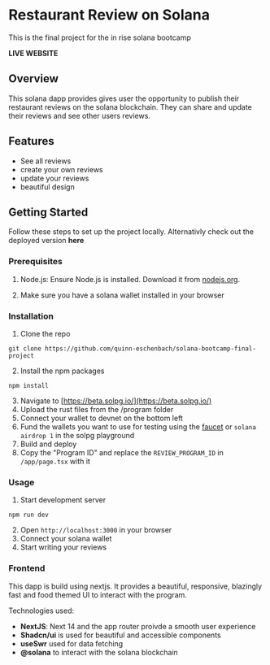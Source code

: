 # Restaurant Review on Solana
This is the final project for the in rise solana bootcamp

**LIVE WEBSITE**

## Overview
This solana dapp provides gives user the opportunity to publish their restaurant reviews on the solana blockchain.
They can share and update their reviews and see other users reviews.

## Features
- See all reviews
- create your own reviews
- update your reviews
- beautiful design

## Getting Started
Follow these steps to set up the project locally.
Alternativly check out the deployed version **here**

### Prerequisites
1. Node.js: Ensure Node.js is installed. Download it from [nodejs.org](https://nodejs.org/en).

2. Make sure you have a solana wallet installed in your browser

### Installation
1. Clone the repo
````
git clone https://github.com/quinn-eschenbach/solana-bootcamp-final-project
````
2. Install the npm packages
```
npm install
```
3. Navigate to [https://beta.solpg.io/](https://beta.solpg.io/)
4. Upload the rust files from the /program folder
5. Connect your wallet to devnet on the bottom left
6. Fund the wallets you want to use for testing using the [faucet](https://faucet.solana.com/) or `solana airdrop 1` in the solpg playground
7. Build and deploy
8. Copy the "Program ID" and replace the `REVIEW_PROGRAM_ID` in `/app/page.tsx` with it

### Usage
1. Start development server
```
npm run dev
```
2. Open `http://localhost:3000` in your browser
3. Connect your solana wallet
4. Start writing your reviews

### Frontend
This dapp is build using nextjs. It provides a beautiful, responsive, blazingly fast and food themed UI to interact with the program.

Technologies used:
- **NextJS**: Next 14 and the app router proivde a smooth user experience
- **Shadcn/ui** is used for beautiful and accessible components
- **useSwr** used for data fetching
- **@solana** to interact with the solana blockchain